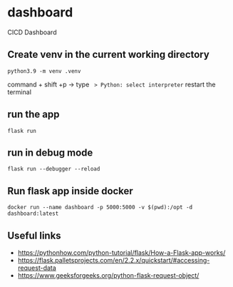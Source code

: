 # dashboard
CICD Dashboard

## Create venv in the current working directory

```
python3.9 -m venv .venv
```

command + shift +p -> type ``` > Python: select interpreter```
restart the terminal

## run the app

``` flask run ```

## run in debug mode

``` flask run --debugger --reload ```

## Run flask app inside docker

``` docker run --name dashboard -p 5000:5000 -v $(pwd):/opt -d dashboard:latest ```

## Useful links

* <https://pythonhow.com/python-tutorial/flask/How-a-Flask-app-works/>
* <https://flask.palletsprojects.com/en/2.2.x/quickstart/#accessing-request-data>
* <https://www.geeksforgeeks.org/python-flask-request-object/>

